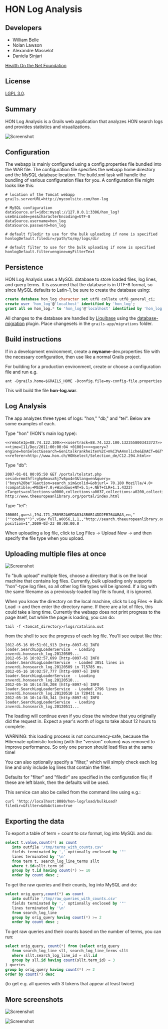 HON Log Analysis
=========================

Developers
-----------

- William Belle
- Nolan Lawson
- Alexandre Masselot
- Daniela Sinjari

[Health On the Net Foundation][6]

License
-----------

[LGPL 3.0][8].

Summary
-----------

HON Log Analysis is a Grails web application that analyzes HON search logs and provides statistics and visualizations.

![Screenshot][3]

Configuration
--------------

The webapp is mainly configured using a config.properties file bundled into the WAR file. The configuration file specifies the webapp home directory and the MySQL database location. The build.xml task will handle the bundling of various configuration files for you. A configuration file might looks like this:

```
# location of the Tomcat webapp
grails.serverURL=http://mycoolsite.com/hon-log

# MySQL configuration
dataSource.url=jdbc:mysql://127.0.0.1:3306/hon_log?useUnicode=yes&characterEncoding=UTF-8
dataSource.username=hon_log
dataSource.password=hon_log

# default filedir to use for the bulk uploading if none is specified
honlogDefault.filedir=/path/to/my/logs/dir

# default filter to use for the bulk uploading if none is specified
honlogDefault.filter=engine=myFilterText
```

Persistence
------------

HON Log Analysis uses a MySQL database to store loaded files, log lines, and query terms. It is assumed that the database is in UTF-8 format, so since MySQL defaults to Latin-1, be sure to create the database using:

```sql
create database hon_log character set utf8 collate utf8_general_ci;
create user 'hon_log'@'localhost' identified by 'hon_log';
grant all on hon_log.* to 'hon_log'@'localhost' identified by 'hon_log';
```

All changes to the database are handled by [Liquibase][12] using the [database-migration][13] plugin.
Place changesets in the ```grails-app/migrations``` folder.

Build instructions
----------

If in a development environment, create a **myname**-dev.properties file with the necessary configuration, then use like a normal Grails project.

For building for a production environment, create or choose a configuration file and run e.g.

```
ant -Dgrails.home=$GRAILS_HOME -Dconfig.file=my-config-file.properties
```

This will build the file **hon-log.war**.

Log Analysis
--------------

The app analyzes three types of logs: "hon," "db," and "tel". Below are some examples of each.

Type "hon" (HON's main log type):
```
<<remoteIp=88.74.122.100>><<usertrack=88.74.122.100.1323558003433727>><<time=[11/Dec/2011:00:00:04 +0100]>><<query=?engine=honSelect&search=Genitalkrankheiten%2C+m%C3%A4nnliche&EXACT=0&TYPE=1&action=search>><<referer=http://www.hon.ch/HONselect/Selection_de/C12.294.html>>
```

Type "db":
```
2007-01-01 00:05:50 GET /portal/telstat.php sesid=rmmthflrghp6mava5j7v6po4e3&lang=en&query=("boys%20be")&action=search_sim&colid=&objurl= 70.180 Mozilla/4.0+(compatible;+MSIE+7.0;+Windows+NT+5.1;+.NET+CLR+1.1.4322) cTargets=collections:a0000,collections:a0037,collections:a0200,collections:a0141,collections:a0010,collections:a0035,collections:a0086,collections:a0132,collections:a0067,collections:a0001,collections:a0062,collections:a0130,collections:a0163,collections:a0211,collections:a0194,collections:a0075,collections:a0073,collections:a0066;+TELSESSID=rmmthflrghp6mava5j7v6po4e3;+AreCookiesEnabled=299;+cTargetsThemes=theme0;+lastviewed=0 http://www.theeuropeanlibrary.org/portal/index.html
```

Type "tel":
```
100001,guest,194.171,2B09B2A6EDA8343B0B14DD2EB764ABA3,en,"(""cowboy"")",view_full,a0056,1,1,,"http://search.theeuropeanlibrary.org/portal/search/collections/a0056/(""cowboy"").query?position=1",2009-03-23 00:00:00.0
```

When uploading a log file, click to Log Files -> Upload New -> and then specify the file type when you upload.

Uploading multiple files at once
---------------------------------

![Screenshot][1]

To "bulk upload" multiple files, choose a directory that is on the local machine that contains log files. Currently, bulk uploading only supports "hon"-type log files, so all other log file types will be ignored. If a log with the same filename as a previously-loaded log file is found, it is ignored.

When you know the directory on the local machine, click to Log Files -> Bulk Load -> and then enter the directory name. If there are a lot of files, this could take a long time. Currently the webapp does not print progress to the page itself, but while the page is loading, you can do:

```
tail -f <tomcat_directory>/logs/catalina.out
```

from the shell to see the progress of each log file. You'll see output like this:

```
2012-05-16 09:51:01,913 [http-8097-6] INFO  loader.SearchLogLoaderService  - Loading znverdi.honsearch_log.20120509...
2012-05-16 10:02:57,699 [http-8097-6] INFO  loader.SearchLogLoaderService  - Loaded 3051 lines in znverdi.honsearch_log.20120509 in 715785 ms.
2012-05-16 10:02:57,777 [http-8097-6] INFO  loader.SearchLogLoaderService  - Loading znverdi.honsearch_log.20120510...
2012-05-16 10:14:58,208 [http-8097-6] INFO  loader.SearchLogLoaderService  - Loaded 2796 lines in znverdi.honsearch_log.20120510 in 720431 ms.
2012-05-16 10:14:58,341 [http-8097-6] INFO  loader.SearchLogLoaderService  - Loading znverdi.honsearch_log.20120511...
```

The loading will continue even if you close the window that you originally did the request in. Expect a year's worth of logs to take about 12 hours to complete.

WARNING: this loading process is not concurrency-safe, because the Hibernate optimistic locking (with the "version" column) was removed to improve performance. So only one person should load files at the same time!

You can also optionally specify a "filter," which will simply check each log line and only include log lines that contain the filter.

Defaults for "filter" and "filedir" are specified in the configuration file; if these are left blank, then the defaults will be used.

This service can also be called from the command line using e.g.:

```
curl 'http://localhost:8080/hon-log/load/bulkLoad?filedir=&filter=&doAction=true
```

Exporting the data
-------------------

To export a table of term + count to csv format, log into MySQL and do:

```sql
select t.value,count(*) as count
   into outfile '/tmp/terms_with_counts.csv' 
   fields terminated by ',' optionally enclosed by '"' 
   lines terminated by '\n' 
   from term t, search_log_line_terms sllt 
   where t.id=sllt.term_id 
   group by t.id having count(*) >= 10 
   order by count desc ;
```

To get the raw queries and their counts, log into MySQL and do:

```sql
select orig_query,count(*) as count 
   into outfile '/tmp/raw_queries_with_counts.csv' 
   fields terminated by ',' optionally enclosed by '"' 
   lines terminated by '\n' 
   from search_log_line 
   group by orig_query having count(*) >= 2 
   order by count desc ;
```

To get raw queries and their counts based on the number of terms, you can run:

```sql
select orig_query, count(*) from (select orig_query
   from search_log_line sll, search_log_line_terms sllt
   where sllt.search_log_line_id = sll.id
   group by sll.id having count(sllt.term_id) = 3
) queries
group by orig_query having count(*) >= 2
order by count(*) desc
```

(to get e.g. all queries with 3 tokens that appear at least twice)

More screenshots
----------

![Screenshot][2]

![Screenshot][4]

[1]: https://raw.github.com/healthonnet/HonLogAnalysis/master/doc/multi_upload_screenshot.png
[2]: https://raw.github.com/healthonnet/HonLogAnalysis/master/doc/screenshot01.png
[3]: https://raw.github.com/healthonnet/HonLogAnalysis/master/doc/screenshot02.png
[4]: https://raw.github.com/healthonnet/HonLogAnalysis/master/doc/screenshot03.png
[6]: http://www.hon.ch
[8]: http://www.gnu.org/copyleft/lesser.html
[12]: http://www.liquibase.org/
[13]: http://grails.org/plugin/database-migration
